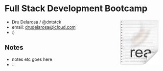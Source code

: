 # Full Stack Development Bootcamp

<img src="icon.png" align="right"/>

- Dru Delarosa / @dntstck
- email: drudelarosa@icloud.com
- :)


## Notes

- notes etc goes here
- ...
